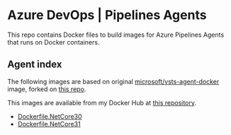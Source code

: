 # Azure DevOps | Pipelines Agents

This repo contains Docker files to build images for Azure Pipelines Agents that runs on Docker containers.

## Agent index

The following images are based on original [microsoft/vsts-agent-docker](https://github.com/microsoft/vsts-agent-docker) image, forked on [this repo](https://github.com/gustavobergamim/vsts-agent-docker).

This images are available from my Docker Hub at [this repository](https://hub.docker.com/r/gustavobergamim/vsts-agent).

- [Dockerfile.NetCore30](Dockerfile.NetCore30)
- [Dockerfile.NetCore31](Dockerfile.NetCore31)